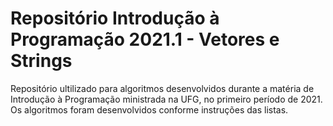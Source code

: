 # Repositório Introdução à Programação 2021.1 - Vetores e Strings

Repositório ultilizado para algoritmos desenvolvidos durante a matéria de Introdução à Programação ministrada na UFG, no primeiro período de 2021. Os algoritmos foram desenvolvidos conforme instruções das listas.

